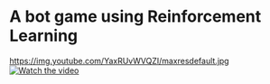 # A bot game using Reinforcement Learning

https://img.youtube.com/YaxRUvWVQZI/maxresdefault.jpg
[![Watch the video](https://img.youtube.com/vi/YaxRUvWVQZI/maxresdefault.jpg)](https://www.youtube.com/watch?v=YaxRUvWVQZI)

